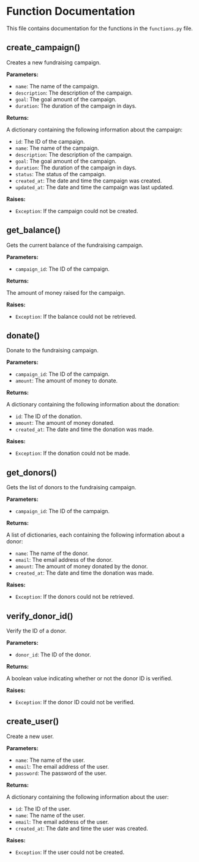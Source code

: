 # Function Documentation

This file contains documentation for the functions in the `functions.py` file.

## create_campaign()

Creates a new fundraising campaign.

**Parameters:**

* `name`: The name of the campaign.
* `description`: The description of the campaign.
* `goal`: The goal amount of the campaign.
* `duration`: The duration of the campaign in days.

**Returns:**

A dictionary containing the following information about the campaign:

* `id`: The ID of the campaign.
* `name`: The name of the campaign.
* `description`: The description of the campaign.
* `goal`: The goal amount of the campaign.
* `duration`: The duration of the campaign in days.
* `status`: The status of the campaign.
* `created_at`: The date and time the campaign was created.
* `updated_at`: The date and time the campaign was last updated.

**Raises:**

* `Exception`: If the campaign could not be created.

## get_balance()

Gets the current balance of the fundraising campaign.

**Parameters:**

* `campaign_id`: The ID of the campaign.

**Returns:**

The amount of money raised for the campaign.

**Raises:**

* `Exception`: If the balance could not be retrieved.

## donate()

Donate to the fundraising campaign.

**Parameters:**

* `campaign_id`: The ID of the campaign.
* `amount`: The amount of money to donate.

**Returns:**

A dictionary containing the following information about the donation:

* `id`: The ID of the donation.
* `amount`: The amount of money donated.
* `created_at`: The date and time the donation was made.

**Raises:**

* `Exception`: If the donation could not be made.

## get_donors()

Gets the list of donors to the fundraising campaign.

**Parameters:**

* `campaign_id`: The ID of the campaign.

**Returns:**

A list of dictionaries, each containing the following information about a donor:

* `name`: The name of the donor.
* `email`: The email address of the donor.
* `amount`: The amount of money donated by the donor.
* `created_at`: The date and time the donation was made.

**Raises:**

* `Exception`: If the donors could not be retrieved.

## verify_donor_id()

Verify the ID of a donor.

**Parameters:**

* `donor_id`: The ID of the donor.

**Returns:**

A boolean value indicating whether or not the donor ID is verified.

**Raises:**

* `Exception`: If the donor ID could not be verified.

## create_user()

Create a new user.

**Parameters:**

* `name`: The name of the user.
* `email`: The email address of the user.
* `password`: The password of the user.

**Returns:**

A dictionary containing the following information about the user:

* `id`: The ID of the user.
* `name`: The name of the user.
* `email`: The email address of the user.
* `created_at`: The date and time the user was created.

**Raises:**

* `Exception`: If the user could not be created.

